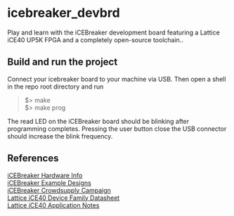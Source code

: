 # icebreaker_devbrd
Play and learn with the iCEBreaker development board featuring a Lattice iCE40 UP5K FPGA and a completely open-source toolchain..

## Build and run the project
Connect your icebreaker board to your machine via USB. Then open a shell in the repo root directory and run  

> $> make  
> $> make prog  

The read LED on the iCEBreaker board should be blinking after programming completes. Pressing the user button close the USB connector should increase the blink frequency.

## References
[iCEBreaker Hardware Info](https://github.com/icebreaker-fpga/icebreaker)  
[iCEBreaker Example Designs](https://github.com/icebreaker-fpga/icebreaker-examples)  
[iCEBreaker Crowdsupply Campaign](https://www.crowdsupply.com/1bitsquared/icebreaker-fpga)  
[Lattice iCE40 Device Family Datasheet](http://www.latticesemi.com/-/media/LatticeSemi/Documents/DataSheets/iCE/iCE40-UltraPlus-Family-Data-Sheet.ashx)  
[Lattice iCE40 Application Notes](http://www.latticesemi.com/search.aspx?&sk=Default&s=%7e_d0!2!1!!1!7!0!1!!2!!!0!1!3!2!4!_d2!_d6!fil!iCE40+UltraPlus!iCE40+UltraPlus+App+Notes!FrurxrsrwrsrzqEqypvspHpGpqBqypxpvspwpxpApvspwpwpqCqypxpvspwpxpDpvspwpwpqqrzqqqrtr!fvf%7c%40productitemnames!_d0!_d8!fvf%7c%40documenttype!Application+Note!_d1!!zqbqtGpypxpvppupvpupxpupwppwpppupvpHpKpJpIpFpCpBpApDpyppEpqzprpqsq!&sg=3202d857-8037-4fdf-be46-68b54b91e390)  
